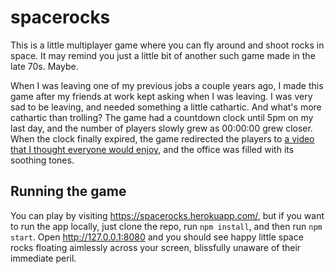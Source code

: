 # spacerocks

This is a little multiplayer game where you can fly around and shoot rocks in
space. It may remind you just a little bit of another such game made in the
late 70s. Maybe.

When I was leaving one of my previous jobs a couple years ago, I made this game
after my friends at work kept asking when I was leaving. I was very sad to be
leaving, and needed something a little cathartic. And what's more cathartic
than trolling? The game had a countdown clock until 5pm on my last day, and the
number of players slowly grew as 00:00:00 grew closer. When the clock finally
expired, the game redirected the players to [a video that I thought everyone
would enjoy][video], and the office was filled with its soothing tones.


## Running the game

You can play by visiting https://spacerocks.herokuapp.com/, but if you want
to run the app locally, just clone the repo, run `npm install`, and then run
`npm start`. Open http://127.0.0.1:8080 and you should see happy little space
rocks floating aimlessly across your screen, blissfully unaware of their
immediate peril.


[video]: https://www.youtube.com/watch?v=dQw4w9WgXcQ
